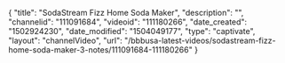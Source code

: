 {
    "title": "SodaStream Fizz Home Soda Maker",
    "description": "",
    "channelid": "111091684",
    "videoid": "111180266",
    "date_created": "1502924230",
    "date_modified": "1504049177",
    "type": "captivate",
    "layout": "channelVideo",
    "url": "\/bbbusa-latest-videos\/sodastream-fizz-home-soda-maker-3-notes\/111091684-111180266"
}